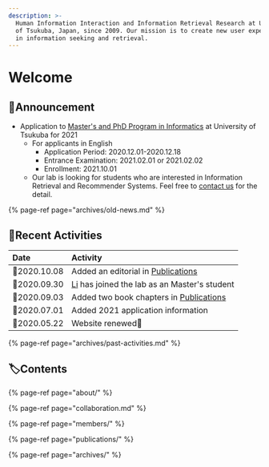 ```yaml
---
description: >-
  Human Information Interaction and Information Retrieval Research at University
  of Tsukuba, Japan, since 2009. Our mission is to create new user experiences
  in information seeking and retrieval.
---
```


# Welcome

## 📢Announcement

* Application to [Master's and PhD Program in Informatics](https://informatics.tsukuba.ac.jp/admission/examination/?lang=en) at University of Tsukuba for 2021
  * For applicants in English
    * Application Period: 2020.12.01-2020.12.18
    * Entrance Examination: 2021.02.01 or 2021.02.02
    * Enrollment: 2021.10.01
  * Our lab is looking for students who are interested in Information Retrieval and Recommender Systems. Feel free to [contact us](https://docs.google.com/forms/d/e/1FAIpQLSfP1uvgCakWdX89eMo-Bi4ZapCULwVt2DB8VrrNPCGuelUTng/viewform) for the detail.

{% page-ref page="archives/old-news.md" %}

## 🐾Recent Activities

| Date | Activity |
| :--- | :--- |
| 📆2020.10.08 | Added an editorial in [Publications](publications/) |
| 📆2020.09.30 | [Li](https://docs.joholab.com/lab/v/en/members) has joined the lab as an Master's student |
| 📆2020.09.03 | Added two book chapters in [Publications](publications/) |
| 📆2020.07.01 | Added 2021 application information |
| 📆2020.05.22 | Website renewed🎊  |

{% page-ref page="archives/past-activities.md" %}

## 🏷Contents

{% page-ref page="about/" %}

{% page-ref page="collaboration.md" %}

{% page-ref page="members/" %}

{% page-ref page="publications/" %}

{% page-ref page="archives/" %}



